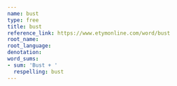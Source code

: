 ```yaml
---
name: bust
type: free
title: bust
reference_link: https://www.etymonline.com/word/bust
root_name: 
root_language: 
denotation: 
word_sums:
- sum: 'Bust + '
  respelling: bust
---
```

